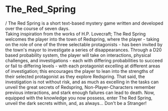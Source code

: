 # The_Red_Spring
/
The Red Spring is a short text-based mystery game written and developed over the course of seven days.  
Taking inspiration from the works of H.P. Lovecraft; The Red Spring welcomes the player into the town of Redspring, where the player - taking on the role of one of the three selectable protagonists - has been invited by the town's mayor to investigate a series of disappearances.
Through a D20 based probability system, the player will take on interactions, physical challenges, and investigations - each with differing probabilities to succeed or fail to differing levels - with each protagonist excelling at different areas of investigation; this encourages the player to lean into the strengths of their selected protagonist as they explore Redspring.
That said, the investigation is not without risk, and as much as excelling in the tasks can unveil the great secrets of Redspring, Non-Player-Characters remember previous interactions, and stark enough failures can lead to death.
Now, equipped with the knowledge you now possess, enter The Red Spring, unveil the dark secrets within, and, as always... Don't be a Stranger!
